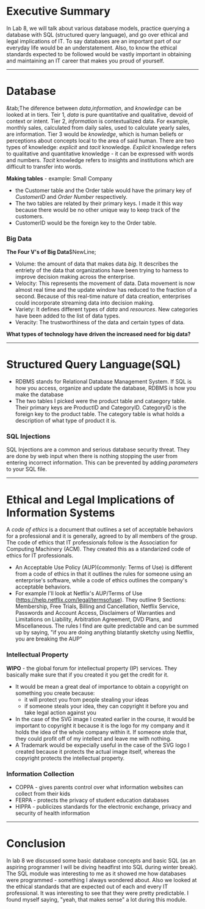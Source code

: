# Executive Summary
In Lab 8, we will talk about various database models, practice querying a database with SQL (structured query language), and go over ethical and legal implications of IT. To say databases are an important part of our everyday life would be an understatement. Also, to know the ethical standards expected to be followed would be vastly important in obtaining and maintaining an IT career that makes you proud of yourself.   
___
# Database
&tab;The diference between *data*,*information*, and *knowledge* can be looked at in tiers. Teir 1, *data* is pure quantitative and qualitative, devoid of context or intent. Tier 2, *information* is contextualized data. For example, monthly sales, calculated from daily sales, used to calculate yearly sales, are information. Tier 3 would be *knowledge*, which is human beliefs or perceptions about concepts local to the area of said human. There are two types of knowledge: *explicit* and *tacit* knowledge. *Explicit* knowledge refers to qualitative and quantitative knowledge - it can be expressed with words and numbers. *Tacit* knowledge refers to insights and institutions which are difficult to transfer into words.

**Making tables** - example: Small Company
- the Customer table and the Order table would have the primary key of *CustomerID* and *Order Number* respectively.
- The two tables are related by their primary keys. I made it this way because there would be no other unique way to keep track of the customers.
- CustomerID would be the foreign key to the Order table.

### Big Data
**The Four V's of Big Data**$NewLine;
- Volume: the amount of data that makes data *big*. It describes the entriety of the data that organizations have been trying to harness to improve decision making across the enterprise.
- Velocity: This represents the movement of data. Data movement is now almost real time and the update window has reduced to the fraction of a second. Because of this real-time nature of data creation, enterprises could incorporate streaming data into decision making.
- Variety: It defines different types of *data* and *resources*. New categories have been added to the list of data types.
- Veracity: The trustworthiness of the data and certain types of data.

**What types of technology have driven the increased need for big data?**
___
# Structured Query Language(SQL)
- RDBMS stands for Relational Database Management System. If SQL is how you access, organize and update the database, RDBMS is how you make the database
- The two tables I picked were the product table and cataegory table. Their primary keys are ProductID and CategoryID. CategoryID is the foreign key to the product table. The category table is what holds a description of what type of product it is.

### SQL Injections 
SQL Injections are a common and serious database security threat. They are done by web input when there is nothing stopping the user from entering incorrect information. This can be prevented by adding *parameters* to your SQL file.
___
# Ethical and Legal Implications of Information Systems
A *code of ethics* is a document that outlines a set of acceptable behaviors for a professional and it is generally, agreed to by all members of the group. The code of ethics that IT professionals follow is the Association for Computing Machinery (ACM). They created this as a standarized code of ethics for IT professionals.

- An Acceptable Use Policy (AUP)(commonly: Terms of Use) is different from a code of ethics in that it outlines the rules for someone using an enterprise's software, while a code of ethics outlines the company's acceptable behaviors.
- For example I'll look at Netflix's AUP/Terms of Use (https://help.netflix.com/legal/termsofuse). They outline 9 Sections: Membership, Free Trials, Billing and Cancellation, Netflix Service, Passwords and Account Access, Disclaimers of Warranties and Limitations on Liability, Arbitration Agreement, DVD Plans, and Miscellaneous. The rules I find are quite predictable and can be summed up by saying, "if you are doing anything blatantly sketchy using Netflix, you are breaking the AUP"

### Intellectual Property
**WIPO** - the global forum for intellectual property (IP) services. They basically make sure that if you created it you get the credit for it. 

- It would be mean a great deal of importance to obtain a copyright on something you create because:
  - it will protect you from people stealing your ideas
  - if someone steals your idea, they can copyright it before you and take legal action against you
- In the case of the SVG image I created earlier in the course, it would be important to copyright it because it is the logo for my company and it holds the idea of the whole company within it. If someone stole that, they could profit off of my intellect and leave me with nothing.
- A Trademark would be expecially useful in the case of the SVG logo I created because it protects the actual image itself, whereas the copyright protects the intellectual property. 

### Information Collection
- COPPA - gives parents control over what information websites can collect from their kids
- FERPA - protects the privacy of student education databases
- HIPPA - publicizes standards for the electronic exchange, privacy and security of health information
___
# Conclusion
In lab 8 we discussed some basic database concepts and basic SQL (as an aspiring programmer I will be diving headfirst into SQL during winter break). The SQL module was interesting to me as it showed me how databases were programmed - something I always wondered about. Also we looked at the ethical standards that are expected out of each and every IT professional. It was interesting to see that they were pretty predictable. I found myself saying, "yeah, that makes sense" a lot during this module.
